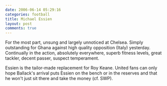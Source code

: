 ```yaml
---
date: 2006-06-14 05:29:16
categories: football
title: Michael Essien
layout: post
comments: true
---
```

For the most part, unsung and largely unnoticed at Chelsea. Simply
outstanding for Ghana against high quality opposition (Italy) yesterday.
Continually in the action, absolutely everywhere, superb fitness levels,
great tackler, decent passer, suspect temperament.

Essien is the tailor-made replacement for Roy Keane. United fans can
only hope Ballack's arrival puts Essien on the bench or in the reserves
and that he won't just sit there and take the money (cf. SWP).
